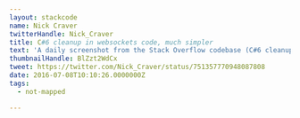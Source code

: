 ```yaml
---
layout: stackcode
name: Nick Craver
twitterHandle: Nick_Craver
title: C#6 cleanup in websockets code, much simpler
text: 'A daily screenshot from the Stack Overflow codebase (C#6 cleanup in websockets code, much simpler). '
thumbnailHandle: BlZzt2WdCx
tweet: https://twitter.com/Nick_Craver/status/751357770948087808
date: 2016-07-08T10:10:26.0000000Z
tags:
  - not-mapped

---
```

